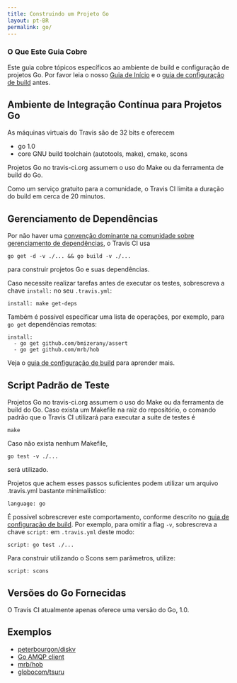 ```yaml
---
title: Construindo um Projeto Go
layout: pt-BR
permalink: go/
---
```


### O Que Este Guia Cobre

Este guia cobre tópicos específicos ao ambiente de build e configuração de projetos Go. Por favor leia o nosso [Guia de Início](/pt_BR/docs/user/getting-started/) e o [guia de configuração de build](/pt_BR/docs/user/build-configuration/) antes.

## Ambiente de Integração Contínua para Projetos Go

As máquinas virtuais do Travis são de 32 bits e oferecem

 * go 1.0
 * core GNU build toolchain (autotools, make), cmake, scons

Projetos Go no travis-ci.org assumem o uso do Make ou da ferramenta de build do Go.


Como um serviço gratuito para a comunidade, o Travis CI limita a duração do build em cerca de 20 minutos.

## Gerenciamento de Dependências

Por não haver uma [convenção dominante na comunidade sobre gerenciamento de dependências](https://groups.google.com/forum/?fromgroups#!topic/golang-nuts/t01qsI40ms4), o Travis CI usa

    go get -d -v ./... && go build -v ./...

para construir projetos Go e suas dependências.

Caso necessite realizar tarefas antes de executar os testes, sobrescreva a chave `install:` no seu `.travis.yml`:

    install: make get-deps

Também é possível especificar uma lista de operações, por exemplo, para `go get` dependências remotas: 

    install:
      - go get github.com/bmizerany/assert
      - go get github.com/mrb/hob

Veja o [guia de configuração de build](/pt_BR/docs/user/build-configuration/) para aprender mais.



## Script Padrão de Teste

Projetos Go no travis-ci.org assumem o uso do Make ou da ferramenta de build do Go. Caso exista um Makefile na raiz do repositório, o comando padrão que o Travis CI utilizará para executar a suite de testes é

    make

Caso não exista nenhum Makefile, 

    go test -v ./...

será utilizado.

Projetos que achem esses passos suficientes podem utilizar um arquivo .travis.yml bastante minimalístico:

    language: go

É possível sobrescrever este comportamento, conforme descrito no [guia de configuração de build](/pt_BR/docs/user/build-configuration/). Por exemplo, para omitir a flag `-v`, sobrescreva a chave `script:` em `.travis.yml` deste modo:

    script: go test ./...

Para construir utilizando o Scons sem parâmetros, utilize:

    script: scons


## Versões do Go Fornecidas

O Travis CI atualmente apenas oferece uma versão do Go, 1.0.


## Exemplos

 * [peterbourgon/diskv](https://github.com/peterbourgon/diskv/blob/master/.travis.yml)
 * [Go AMQP client](https://github.com/streadway/amqp/blob/master/.travis.yml)
 * [mrb/hob](https://github.com/mrb/hob/blob/master/.travis.yml)
 * [globocom/tsuru](https://github.com/globocom/tsuru/blob/master/.travis.yml)
